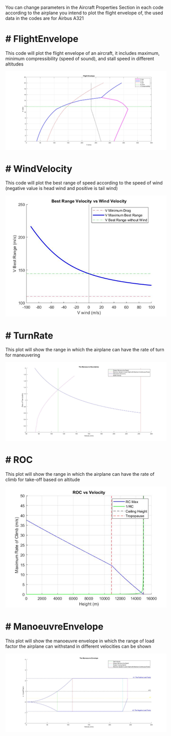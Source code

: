 <p>You can change parameters in the Aircraft Properties Section in each code according to the airplane you intend to plot the flight envelope of, the used data in the codes are for Airbus A321</p>
<h1># FlightEnvelope</h1>
<p>This code will plot the flight envelope of an aircraft, it includes maximum, minimum compressibility (speed of sound), and stall speed in different altitudes</p>
<img src="Flight Envelope.jpg">

<h1># WindVelocity</h1>
<p>This code will plot the best range of speed according to the speed of wind (negative value is head wind and positive is tail wind)</p>
<img src="Wind.jpg">

<h1># TurnRate</h1>
<p>This plot will show the range in which the airplane can have the rate of turn for maneuvering</p>
<img src="(Turn Rate) Manoeuvre Boundaries.jpg">

<h1># ROC</h1>
<p>This plot will show the range in which the airplane can have the rate of climb for take-off based on altitude</p>
<img src="ROC.jpg">

<h1># ManoeuvreEnvelope</h1>
<p>This plot will show the manoeuvre envelope in which the range of load factor the airplane can withstand in different velocities can be shown</p>
<img src="Manoeuvre Envelope.jpg">
